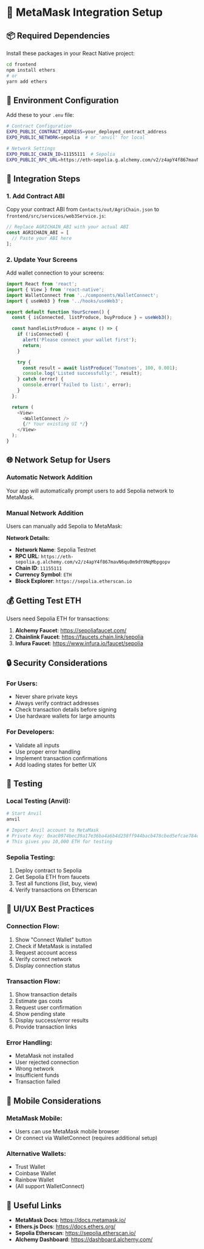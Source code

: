 # 🦊 MetaMask Integration Setup

## 📦 Required Dependencies

Install these packages in your React Native project:

```bash
cd frontend
npm install ethers
# or
yarn add ethers
```

## 🔧 Environment Configuration

Add these to your `.env` file:

```bash
# Contract Configuration
EXPO_PUBLIC_CONTRACT_ADDRESS=your_deployed_contract_address
EXPO_PUBLIC_NETWORK=sepolia  # or 'anvil' for local

# Network Settings
EXPO_PUBLIC_CHAIN_ID=11155111  # Sepolia
EXPO_PUBLIC_RPC_URL=https://eth-sepolia.g.alchemy.com/v2/z4apY4f867mavN6qu0m9dY0NqMbpgopv
```

## 🎯 Integration Steps

### 1. **Add Contract ABI**

Copy your contract ABI from `Contacts/out/AgriChain.json` to `frontend/src/services/web3Service.js`:

```javascript
// Replace AGRICHAIN_ABI with your actual ABI
const AGRICHAIN_ABI = [
  // Paste your ABI here
];
```

### 2. **Update Your Screens**

Add wallet connection to your screens:

```javascript
import React from 'react';
import { View } from 'react-native';
import WalletConnect from '../components/WalletConnect';
import { useWeb3 } from '../hooks/useWeb3';

export default function YourScreen() {
  const { isConnected, listProduce, buyProduce } = useWeb3();

  const handleListProduce = async () => {
    if (!isConnected) {
      alert('Please connect your wallet first');
      return;
    }

    try {
      const result = await listProduce('Tomatoes', 100, 0.001);
      console.log('Listed successfully:', result);
    } catch (error) {
      console.error('Failed to list:', error);
    }
  };

  return (
    <View>
      <WalletConnect />
      {/* Your existing UI */}
    </View>
  );
}
```

## 🌐 Network Setup for Users

### **Automatic Network Addition**

Your app will automatically prompt users to add Sepolia network to MetaMask.

### **Manual Network Addition**

Users can manually add Sepolia to MetaMask:

**Network Details:**
- **Network Name**: Sepolia Testnet
- **RPC URL**: `https://eth-sepolia.g.alchemy.com/v2/z4apY4f867mavN6qu0m9dY0NqMbpgopv`
- **Chain ID**: `11155111`
- **Currency Symbol**: `ETH`
- **Block Explorer**: `https://sepolia.etherscan.io`

## 💰 Getting Test ETH

Users need Sepolia ETH for transactions:

1. **Alchemy Faucet**: https://sepoliafaucet.com/
2. **Chainlink Faucet**: https://faucets.chain.link/sepolia
3. **Infura Faucet**: https://www.infura.io/faucet/sepolia

## 🔒 Security Considerations

### **For Users:**
- Never share private keys
- Always verify contract addresses
- Check transaction details before signing
- Use hardware wallets for large amounts

### **For Developers:**
- Validate all inputs
- Use proper error handling
- Implement transaction confirmations
- Add loading states for better UX

## 🧪 Testing

### **Local Testing (Anvil):**
```bash
# Start Anvil
anvil

# Import Anvil account to MetaMask
# Private Key: 0xac0974bec39a17e36ba4a6b4d238ff944bacb478cbed5efcae784d7bf4f2ff80
# This gives you 10,000 ETH for testing
```

### **Sepolia Testing:**
1. Deploy contract to Sepolia
2. Get Sepolia ETH from faucets
3. Test all functions (list, buy, view)
4. Verify transactions on Etherscan

## 🎨 UI/UX Best Practices

### **Connection Flow:**
1. Show "Connect Wallet" button
2. Check if MetaMask is installed
3. Request account access
4. Verify correct network
5. Display connection status

### **Transaction Flow:**
1. Show transaction details
2. Estimate gas costs
3. Request user confirmation
4. Show pending state
5. Display success/error results
6. Provide transaction links

### **Error Handling:**
- MetaMask not installed
- User rejected connection
- Wrong network
- Insufficient funds
- Transaction failed

## 📱 Mobile Considerations

### **MetaMask Mobile:**
- Users can use MetaMask mobile browser
- Or connect via WalletConnect (requires additional setup)

### **Alternative Wallets:**
- Trust Wallet
- Coinbase Wallet
- Rainbow Wallet
- (All support WalletConnect)

## 🔗 Useful Links

- **MetaMask Docs**: https://docs.metamask.io/
- **Ethers.js Docs**: https://docs.ethers.org/
- **Sepolia Etherscan**: https://sepolia.etherscan.io/
- **Alchemy Dashboard**: https://dashboard.alchemy.com/
